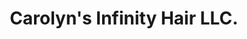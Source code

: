---
title: "Carolyn's Infinity Hair LLC."
url: /milford/carolyns-infinity-hair-llc/
shop: Friseur
---